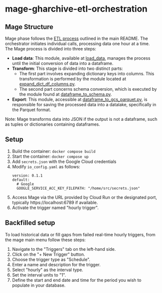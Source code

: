 # mage-gharchive-etl-orchestration

## Mage Structure

Mage phase follows the [ETL process](https://github.com/AlmudenaZhou/data-engineer-gharchive//blob/main/README.md#etl) outlined in the main README. The orchestrator initiates individual calls, processing data one hour at a time. The Mage process is divided into three steps:

- **Load data**: This module, available at [load_data](gharchive/data_loaders/download_gharchive_data_bulk.py), manages the process until the initial conversion of data into a dataframe.
- **Transform**: This stage is divided into two distinct parts:
  - The first part involves expanding dictionary keys into columns. This transformation is performed by the module located at [expand_dict_df_columns.py](gharchive/transformers/expand_dict_df_columns.py).
  - The second part concerns schema conversion, which is executed by the module found at [dataframe_to_schema.py](gharchive/transformers/dataframe_to_schema.py).
- **Export**: This module, accessible at [dataframe_to_gcs_parquet.py](gharchive/data_exporters/dataframe_to_gcs_parquet.py), is responsible for saving the processed data into a datalake, specifically in the Parquet format.

Note:
Mage transforms data into JSON if the output is not a dataframe, such as tuples or dictionaries containing dataframes.

## Setup

1. Build the container: `docker compose build`
1. Start the container: `docker compose up`
1. Add `secrets.json` with the Google Cloud credentials
1. Modify `io_config.yaml` as follows:
    ```
    version: 0.1.1
    default:
      # Google
      GOOGLE_SERVICE_ACC_KEY_FILEPATH: "/home/src/secrets.json"
    ```
1. Access Mage via the URL provided by Cloud Run or the designated port, typically https://localhost:6789 if available.
1. Activate the trigger named "hourly trigger".

## Backfilled setup

To load historical data or fill gaps from failed real-time hourly triggers, from the mage main menu follow these steps:

1. Navigate to the "Triggers" tab on the left-hand side.
1. Click on the "+ New Trigger" button.
1. Choose the trigger type as "Schedule".
1. Enter a name and description for the trigger.
1. Select "hourly" as the interval type.
1. Set the interval units to "1".
1. Define the start and end date and time for the period you wish to populate in your database.
